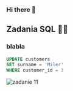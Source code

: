 ### Hi there 👋

##  <a name="subtask1">Zadania SQL 👩‍💻 </a>
### <a name="kropka1"><p align="justify">blabla<p align="justify"></p></a>

```sql
UPDATE customers
SET surname = 'Miler'
WHERE customer_id = 3
```

![zadanie 11](https://user-images.githubusercontent.com/122294284/219360740-ddc3b030-31ad-40bb-9b79-0089917eadb9.png)



